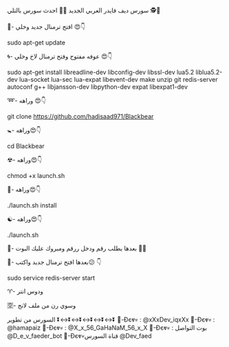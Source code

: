 سورس ديف فايدر العربي الجديد 🌝🚶
احدث سورس بالتلي 🕵🖖

💠- افتح ترمنال جديد وخلي 😍👇

sudo apt-get update

🌀- عوفه مفتوح وفتح ترمنال لاخ وخلي 😍👇

sudo apt-get install libreadline-dev libconfig-dev libssl-dev lua5.2 liblua5.2-dev lua-socket lua-sec lua-expat libevent-dev make unzip git redis-server autoconf g++ libjansson-dev libpython-dev expat libexpat1-dev

➿- وراهه 😍👇

git clone https://github.com/hadisaad971/Blackbear

🚼- وراهه😍👇

cd Blackbear

☢- وراهه😍👇

chmod +x launch.sh

🔄- وراهه😍👇

./launch.sh install

☯- وراهه😍👇

./launch.sh

💟- بعدها يطلب رقم ودخل ررقم ومبروك عليك البوت 💞🍃

🕎- بعدها افتح ترمنال جديد واكتب😕 👇

sudo service redis-server start

♈️- ودوس انتر

🈳- وسوي رن من ملف لانج

السورس من تطوير
⏬↔️⏬↔️⏬↔️⏬↔️⏬↔️⏬
💯-Đєⱴ💀 : @xXxDev_iqxXx
💯-Đєⱴ💀 : @hamapaiz
💯-Đєⱴ💀 : @X_x_56_GaHaNaM_56_x_X
💯-Đєⱴ💀 : بوت التواصل  @D_e_v_faeder_bot
💯-Đєⱴ💀قناة السورس @Dev_faed

